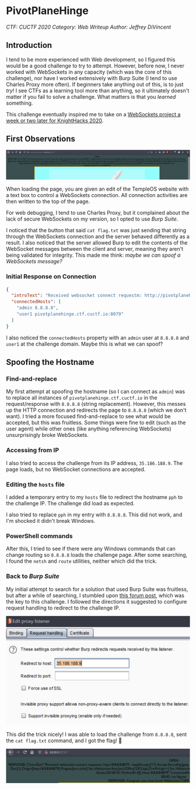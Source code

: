 # PivotPlaneHinge
*CTF: CUCTF 2020*
*Category: Web*
*Writeup Author: Jeffrey DiVincent*

## Introduction

I tend to be more experienced with Web development, so I figured this would be a good challenge to try to attempt. However, before now, I never worked with WebSockets in any capacity (which was the core of this challenge), nor have I worked extensively with Burp Suite (I tend to use Charles Proxy more often). If beginners take anything out of this, is to just *try*! I see CTFs as a learning tool more than anything, so it ultimately doesn't matter if you fail to solve a challenge. What matters is that you *learned* something.

This challenge eventually inspired me to take on a [WebSockets project a week or two later for KnightHacks 2020](https://github.com/jeffreydivi/VoteyMcVotespace).

## First Observations

![Top of challenge page.](https://raw.githubusercontent.com/jeffreydivi/ctfs/master/2020-2021/cuctf_2020/misc/PivotPlaneHinge/images/0.png)

When loading the page, you are given an edit of the TempleOS website with a text box to control a WebSockets connection. All connection activities are then written to the top of the page.

For web debugging, I tend to use Charles Proxy, but it complained about the lack of secure WebSockets on my version, so I opted to use *Burp Suite*.

I noticed that the button that said `cat flag.txt` was just sending that string through the WebSockets connection and the server behaved differently as a result. I also noticed that the server allowed Burp to edit the contents of the WebSocket messages between the client and server, meaning they aren't being validated for integrity. This made me think: *maybe we can spoof a WebSockets message?*

### Initial Response on Connection

```json
{
  "introText": "Received websocket connect requestm: http://pivotplanehinge.ctf.cuctf.io:8079 : map[Accept:[*/*] Accept-Encoding:[gzip, deflate] Accept-Language:[en-US,en;q=0.5] Cache-Control:[no-cache] Connection:[keep-alive, Upgrade] Dnt:[1] Origin:[http://pivotplanehinge.ctf.cuctf.io:8079] Pragma:[no-cache] Sec-Websocket-Extensions:[permessage-deflate] Sec-Websocket-Key:[MS16YSchcX4qELfLc6NWoQ==] Sec-Websocket-Version:[13] Upgrade:[websocket] User-Agent:[Mozilla/5.0 (Windows NT 10.0; Win64; x64; rv:81.0) Gecko/20100101 Firefox/81.0]] Host: pivotplanehinge.ctf.cuctf.io:8079",
  "connectedHosts": [
    "admin 8.8.8.8",
    "user1 pivotplanehinge.ctf.cuctf.io:8079"
  ]
}
```

I also noticed the `connectedHosts` property with an `admin` user at `8.8.8.8` and `user1` at the challenge domain. Maybe this is what we can spoof?

## Spoofing the Hostname

### Find-and-replace
My first attempt at spoofing the hostname (so I can connect as `admin`) was to replace all instances of `pivotplanehinge.ctf.cuctf.io` in the request/response with `8.8.8.8` (string replacement). However, this messes up the HTTP connection and redirects the page to `8.8.8.8` (which we don't want). I tried a more focused find-and-replace to see what would be accepted, but this was fruitless. Some things were fine to edit (such as the user agent) while other ones (like anything referencing WebSockets) unsurprisingly broke WebSockets.

### Accessing from IP
I also tried to access the challenge from its IP address, `35.186.188.9`. The page loads, but no WebSocket connections are accepted.

### Editing the `hosts` file
I added a temporary entry to my `hosts` file to redirect the hostname `pph` to the challenge IP. The challenge did load as expected.

I also tried to replace `pph` in my entry with `8.8.8.8`. This did not work, and I'm shocked it didn't break Windows.

### PowerShell commands
After this, I tried to see if there were any Windows commands that can change routing so `8.8.8.8` loads the challenge page. After some searching, I found the `netsh` and `route` utilities, neither which did the trick.

### Back to *Burp Suite*
My initial attempt to search for a solution that used Burp Suite was fruitless, but after a while of searching, I stumbled upon [this forum post](https://forum.portswigger.net/thread/proxy-match-and-replace-target-ip-address-port-of-request-not-just-host-header-be63a7f1), which was the key to this challenge. I followed the directions it suggested to configure request handling to redirect to the challenge IP.

![Configuring request handling in Burp Suite](https://raw.githubusercontent.com/jeffreydivi/ctfs/master/2020-2021/cuctf_2020/misc/PivotPlaneHinge/images/1.png)

This did the trick nicely! I was able to load the challenge from `8.8.8.8`, sent the `cat flag.txt` command, and I got the flag! 🎉

![Loading PivotPlaneHinge from 8.8.8.8](https://raw.githubusercontent.com/jeffreydivi/ctfs/master/2020-2021/cuctf_2020/misc/PivotPlaneHinge/images/2.png)

